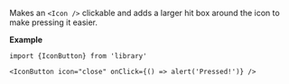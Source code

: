 Makes an `<Icon />` clickable and adds a larger hit box around the icon to make pressing it easier.

**Example**

    import {IconButton} from 'library'

    <IconButton icon="close" onClick={() => alert('Pressed!')} />
